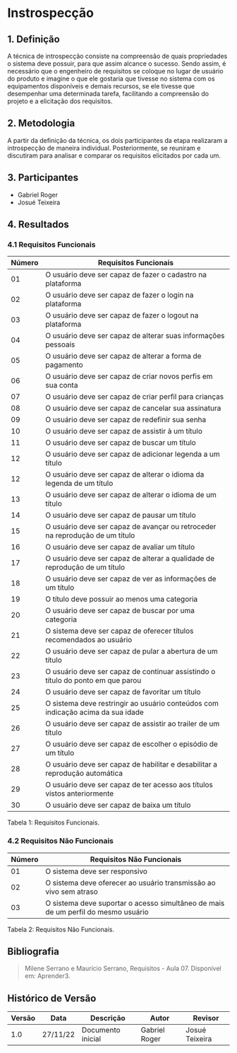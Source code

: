 # Instrospecção

## 1. Definição

A técnica de introspecção consiste na compreensão de quais propriedades o sistema deve possuir, para que assim alcance o sucesso. Sendo assim, é necessário que o engenheiro de requisitos se coloque no lugar de usuário do produto e imagine o que ele gostaria que tivesse no sistema com os equipamentos disponíveis e demais recursos, se ele tivesse que desempenhar uma determinada tarefa, facilitando a compreensão do projeto e a elicitação dos requisitos.

## 2. Metodologia

A partir da definição da técnica, os dois participantes da etapa realizaram a introspecção de maneira individual. Posteriormente, se reuniram e discutiram para analisar e comparar os requisitos elicitados por cada um. 

## 3. Participantes

* Gabriel Roger
* Josué Teixeira

## 4. Resultados

### 4.1 Requisitos Funcionais
|Número|Requisitos Funcionais|
|--|-----------------------------------------------|
|01 | O usuário deve ser capaz de fazer o cadastro na plataforma |
|02 | O usuário deve ser capaz de fazer o login na plataforma |
|03 | O usuário deve ser capaz de fazer o logout na plataforma |
|04 | O usuário deve ser capaz de alterar suas informações pessoais |
|05 | O usuário deve ser capaz de alterar a forma de pagamento |
|06 | O usuário deve ser capaz de criar novos perfis em sua conta |
|07 | O usuário deve ser capaz de criar perfil para crianças |
|08 | O usuário deve ser capaz de cancelar sua assinatura |
|09 | O usuário deve ser capaz de redefinir sua senha |
|10 | O usuário deve ser capaz de assistir à um título |
|11 | O usuário deve ser capaz de buscar um título |
|12 | O usuário deve ser capaz de adicionar legenda a um título |
|12 | O usuário deve ser capaz de alterar o idioma da legenda de um título |
|13 | O usuário deve ser capaz de alterar o idioma de um título |
|14 | O usuário deve ser capaz de pausar um título |
|15 | O usuário deve ser capaz de avançar ou retroceder na reprodução de um título |
|16 | O usuário deve ser capaz de avaliar um título |
|17 | O usuário deve ser capaz de alterar a qualidade de reprodução de um título |
|18 | O usuário deve ser capaz de ver as informações de um título |
|19 | O título deve possuir ao menos uma categoria |
|20 | O usuário deve ser capaz de buscar por uma categoria |
|21 | O sistema deve ser capaz de oferecer títulos recomendados ao usuário |
|22 | O usuário deve ser capaz de pular a abertura de um título |
|23 | O usuário deve ser capaz de continuar assistindo o título do ponto em que parou |
|24 | O usuário deve ser capaz de favoritar um título |
|25 | O sistema deve restringir ao usuário conteúdos com indicação acima da sua idade |
|26 | O usuário deve ser capaz de assistir ao trailer de um título |
|27 | O usuário deve ser capaz de escolher o episódio de um título |
|28 | O usuário deve ser capaz de habilitar e desabilitar a reprodução automática |
|29 | O usuário deve ser capaz de ter acesso aos títulos vistos anteriormente | 
|30 | O usuário deve ser capaz de baixa um título |
Tabela 1: Requisitos Funcionais.

### 4.2 Requisitos Não Funcionais
|Número|Requisitos Não Funcionais|
|---|--|
|01 |O sistema deve ser responsivo |
|02 |O sistema deve oferecer ao usuário transmissão ao vivo sem atraso |
|03 |O sistema deve suportar o acesso simultâneo de mais de um perfil do mesmo usuário |
Tabela 2: Requisitos Não Funcionais.

## Bibliografia

> Milene Serrano e Maurício Serrano, Requisitos - Aula 07. Disponível em: Aprender3.

## Histórico de Versão

| Versão | Data | Descrição | Autor | Revisor |
|--------|------|-----------|-------|---------|
| 1.0 | 27/11/22 | Documento inicial | Gabriel Roger | Josué Teixeira | 
